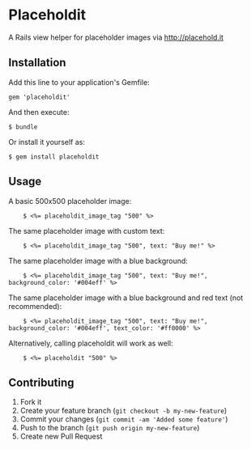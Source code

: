 # Placeholdit

A Rails view helper for placeholder images via http://placehold.it

## Installation

Add this line to your application's Gemfile:

    gem 'placeholdit'

And then execute:

    $ bundle

Or install it yourself as:

    $ gem install placeholdit

## Usage

A basic 500x500 placeholder image:
		
		$ <%= placeholdit_image_tag "500" %>

The same placeholder image with custom text:

		$ <%= placeholdit_image_tag "500", text: "Buy me!" %>

The same placeholder image with a blue background:

		$ <%= placeholdit_image_tag "500", text: "Buy me!", background_color: '#004eff' %>

The same placeholder image with a blue background and red text (not recommended):

		$ <%= placeholdit_image_tag "500", text: "Buy me!", background_color: '#004eff', text_color: '#ff0000' %>

Alternatively, calling placeholdit will work as well:

		$ <%= placeholdit "500" %>


## Contributing

1. Fork it
2. Create your feature branch (`git checkout -b my-new-feature`)
3. Commit your changes (`git commit -am 'Added some feature'`)
4. Push to the branch (`git push origin my-new-feature`)
5. Create new Pull Request
